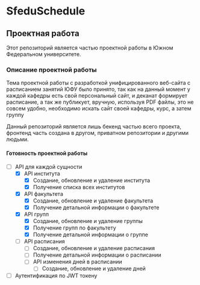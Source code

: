 # SfeduSchedule
## Проектная работа 
Этот репозиторий является частью проектной работы в Южном Федеральном университете.

### Описание проектной работы
Тема проектной работы с разработкой унифицированного веб-сайта с расписанием занятий ЮФУ было принято, так как на данный момент у каждой кафедры есть свой персональный сайт, и деканат формирует расписание, а так же публикует, вручную, используя PDF файлы, это не совсем удобно, необходимо искать сайт своей кафедры, курс, а затем группу

Данный репозиторий является лишь бекенд частью всего проекта, фронтенд часть создана в другом, приватном репозитории и другими людьми.

#### Готовность проектной работы
 - [ ] API для каждой сущности
     - [x] API института
         - [x] Создание, обновление и удаление института
         - [x] Получение списка всех институтов
     - [x] API факультета
         - [x] Создание, обновление и удаление факультета
         - [x] Получение детальной информации о факультете
     - [x] API групп
         - [x] Создание, обновление и удаление группы
         - [x] Получение групп по факультету
         - [x] Получение детальной информации о группе
     - [ ] API расписания
         - [ ] Создание, обновление и удаление расписания
         - [ ] Получение детальной информации о расписании
         - [ ] API изменения дней в расписании
             - [ ] Создание, обновление и удаление дней
              
 - [ ] Аутентификация по JWT токену

